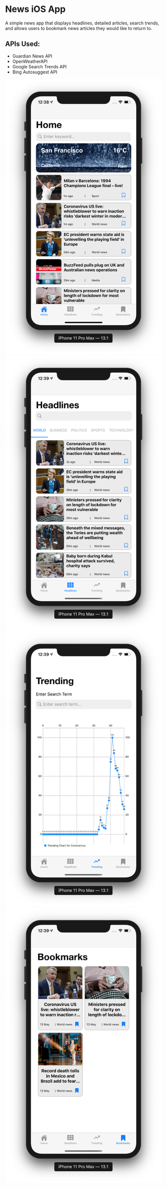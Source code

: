 # News iOS App
A simple news app that displays headlines, detailed articles, search trends, and allows users to bookmark news articles they would like to return to.

## APIs Used:
* Guardian News API
* OpenWeatherAPI
* Google Search Trends API
* Bing Autosuggest API

![homepage](/images/homepage.png) ![headlines](/images/headlines.png) ![trending searches](/images/trend.png) ![bookmarks](/images/bookmarks.png)